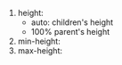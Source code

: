 1. height: 
    - auto: children's height
    - 100% parent's height
3. min-height: 
4. max-height:
